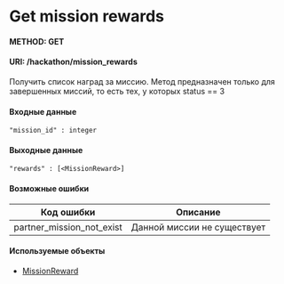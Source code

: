 # Get mission rewards
#### METHOD: GET 
#### URI: /hackathon/mission_rewards

Получить список наград за миссию. Метод предназначен только для завершенных миссий, то есть тех, у которых status == 3

#### Входные данные

    "mission_id" : integer

#### Выходные данные
    
    "rewards" : [<MissionReward>]

#### Возможные ошибки

Код ошибки                      |    Описание
--------------------------------|--------------------------------
partner_mission_not_exist                  | Данной миссии не существует

#### Используемые объекты

* [MissionReward](./MissionReward.md)
